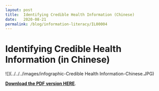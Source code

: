 ```yaml
---
layout: post
title:  Identifying Credible Health Information (Chinese) 
date:   2020-08-21
permalink: /blog/information-literacy/IL00004
---
```


<h1>Identifying Credible Health Information (in Chinese)</h1>

![](../../../images/infographic-Credible Health Information-Chinese.JPG)



**[Download the PDF version HERE](../../../infographic/IdentifyingCredible_Health_Information_Chinese.pdf)**.

